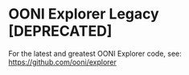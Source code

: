 # OONI Explorer Legacy [DEPRECATED]

For the latest and greatest OONI Explorer code, see: https://github.com/ooni/explorer
